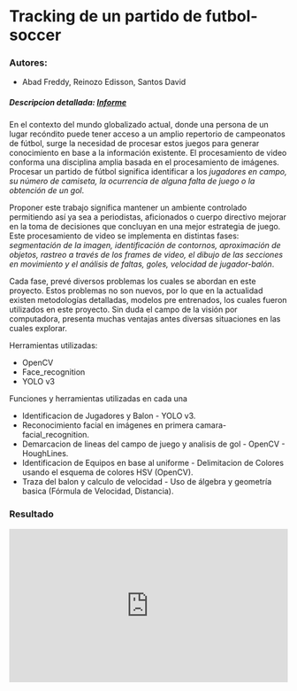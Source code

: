 # Tracking de un partido de futbol-soccer
### Autores: 
- Abad Freddy, Reinozo Edisson, Santos David

##### Descripcion detallada: [Informe](www.google.com)

En el contexto del mundo globalizado actual, donde una persona de un lugar recóndito puede tener acceso a un amplio repertorio de campeonatos de fútbol, surge la necesidad de procesar estos juegos para generar conocimiento en base a la información existente. El procesamiento de video conforma una disciplina amplia basada en el procesamiento de imágenes. Procesar un partido de fútbol significa identificar a los *jugadores en campo, su número de camiseta, la ocurrencia de alguna falta de juego o la obtención de un gol*. 

Proponer este trabajo significa mantener un ambiente controlado permitiendo así ya sea a periodistas, aficionados o cuerpo directivo mejorar en la toma de decisiones que concluyan en una mejor estrategia de juego. Este procesamiento de video se implementa en distintas fases: *segmentación de la imagen, identificación de contornos, aproximación de objetos, rastreo a través de los frames de video, el dibujo de las secciones en movimiento y el análisis de faltas, goles, velocidad de jugador-balón*. 

Cada fase, prevé diversos problemas los cuales se abordan en este proyecto. Estos problemas no son nuevos, por lo que en la actualidad existen metodologías detalladas, modelos pre entrenados, los cuales fueron utilizados en este proyecto. Sin duda el campo de la visión por computadora, presenta muchas ventajas antes diversas situaciones en las cuales explorar.

Herramientas utilizadas: 
- OpenCV
- Face_recognition
- YOLO v3

Funciones y herramientas utilizadas en cada una
- Identificacion de Jugadores y Balon - YOLO v3.
- Reconocimiento facial en imágenes en primera camara- facial_recognition.
- Demarcacion de lineas del campo de juego y analisis de gol - OpenCV - HoughLines.
- Identificacion de Equipos en base al uniforme - Delimitacion de Colores usando el esquema de colores HSV (OpenCV).
- Traza del balon y calculo de velocidad - Uso de álgebra y geometría basica (Fórmula de Velocidad, Distancia).

### Resultado
<div style="width: 100%; height: 0px; position: relative; padding-bottom: 55.000%;"><iframe src="https://streamable.com/e/ins44d" frameborder="0" width="100%" height="100%" allowfullscreen style="width: 100%; height: 100%; position: absolute;"></iframe></div>
